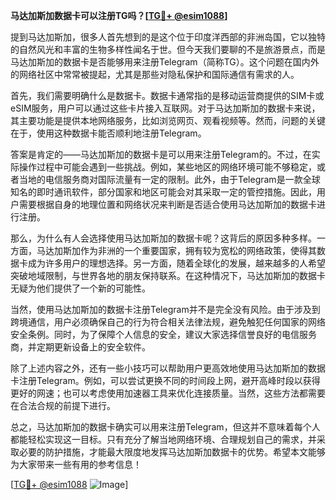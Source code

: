 **马达加斯加数据卡可以注册TG吗？[[TG💪+ @esim1088](https://t.me/s/esim1088)]**

提到马达加斯加，很多人首先想到的是这个位于印度洋西部的非洲岛国，它以独特的自然风光和丰富的生物多样性闻名于世。但今天我们要聊的不是旅游景点，而是马达加斯加的数据卡是否能够用来注册Telegram（简称TG）。这个问题在国内外的网络社区中常常被提起，尤其是那些对隐私保护和国际通信有需求的人。

首先，我们需要明确什么是数据卡。数据卡通常指的是移动运营商提供的SIM卡或eSIM服务，用户可以通过这些卡片接入互联网。对于马达加斯加的数据卡来说，其主要功能是提供本地网络服务，比如浏览网页、观看视频等。然而，问题的关键在于，使用这种数据卡能否顺利地注册Telegram。

答案是肯定的——马达加斯加的数据卡是可以用来注册Telegram的。不过，在实际操作过程中可能会遇到一些挑战。例如，某些地区的网络环境可能不够稳定，或者当地的电信服务商对国际流量有一定的限制。此外，由于Telegram是一款全球知名的即时通讯软件，部分国家和地区可能会对其采取一定的管控措施。因此，用户需要根据自身的地理位置和网络状况来判断是否适合使用马达加斯加的数据卡进行注册。

那么，为什么有人会选择使用马达加斯加的数据卡呢？这背后的原因多种多样。一方面，马达加斯加作为非洲的一个重要国家，拥有较为宽松的网络政策，使得其数据卡成为许多用户的理想选择。另一方面，随着全球化的发展，越来越多的人希望突破地域限制，与世界各地的朋友保持联系。在这种情况下，马达加斯加的数据卡无疑为他们提供了一个新的可能性。

当然，使用马达加斯加的数据卡注册Telegram并不是完全没有风险。由于涉及到跨境通信，用户必须确保自己的行为符合相关法律法规，避免触犯任何国家的网络安全条例。同时，为了保障个人信息的安全，建议大家选择信誉良好的电信服务商，并定期更新设备上的安全软件。

除了上述内容之外，还有一些小技巧可以帮助用户更高效地使用马达加斯加的数据卡注册Telegram。例如，可以尝试更换不同的时间段上网，避开高峰时段以获得更好的网速；也可以考虑使用加速器工具来优化连接质量。当然，这些方法都需要在合法合规的前提下进行。

总之，马达加斯加的数据卡确实可以用来注册Telegram，但这并不意味着每个人都能轻松实现这一目标。只有充分了解当地网络环境、合理规划自己的需求，并采取必要的防护措施，才能最大限度地发挥马达加斯加数据卡的优势。希望本文能够为大家带来一些有用的参考信息！

[[TG💪+ @esim1088](https://t.me/s/esim1088) ![Image](https://i.postimg.cc/4NQfJmqS/Snipaste-2025-05-13-00-14-12.png)]